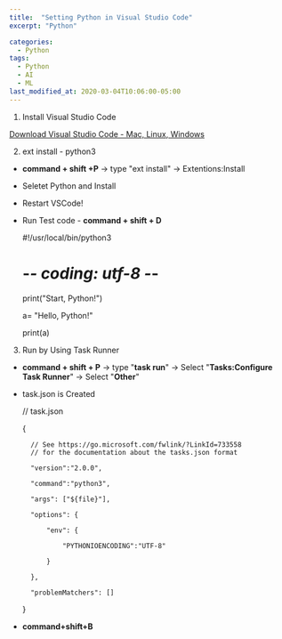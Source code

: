 ```yaml
---
title:  "Setting Python in Visual Studio Code"
excerpt: "Python"

categories:
  - Python
tags:
  - Python
  - AI
  - ML
last_modified_at: 2020-03-04T10:06:00-05:00
---
```


1. Install Visual Studio Code 

[Download Visual Studio Code - Mac, Linux, Windows](https://code.visualstudio.com/Download)

2. ext install - python3

- **command + shift +P** → type "ext install" → Extentions:Install
- Seletet Python and Install
- Restart VSCode!
- Run Test code - **command + shift + D**

    #!/usr/local/bin/python3

    # -*- coding: utf-8 -*-
     
    print("Start, Python!")
    
    a= "Hello, Python!"
    
    print(a)
    
    
    

3. Run by Using Task Runner

- **command + shift + P** → type "**task run**" → Select "**Tasks:Configure Task Runner**" → Select "**Other**"
- task.json is Created

    // task.json

    {

        // See https://go.microsoft.com/fwlink/?LinkId=733558
        // for the documentation about the tasks.json format

        "version":"2.0.0",

        "command":"python3",

        "args": ["${file}"],

        "options": {

            "env": {

                "PYTHONIOENCODING":"UTF-8"

            }

        },

        "problemMatchers": []

    
    }

- **command+shift+B**